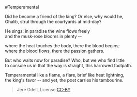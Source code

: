 #Temperamental

Did he become a friend of the king? Or else, why would he,  
Ghalib, strut through the courtyards at mid-day?

He sings: in paradise the wine flows freely  
and the musk-rose blooms in plenty --

where the heat touches the body, there the blood begins;  
where the blood flows, there the passion gathers.

But who waits now for paradise? Who, but we who find little  
to console us in that the way is straight, this harrowed footpath.

Temperamental like a flame, a flare, brief like heat lightning,  
the king's favor -- and yet, the poet carries his tambourine.


>Jere Odell, License [CC-BY](https://creativecommons.org/licenses/by/4.0/).